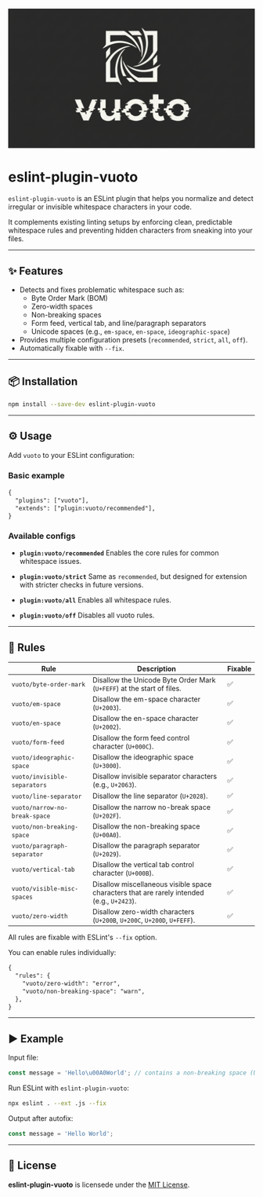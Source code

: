 <p align='center'>
  <img alt='vuoto' src='./vuoto-ext.png' />
</p>

# eslint-plugin-vuoto

`eslint-plugin-vuoto` is an ESLint plugin that helps you normalize and detect irregular or invisible whitespace characters in your code.

It complements existing linting setups by enforcing clean, predictable whitespace rules and preventing hidden characters from sneaking into your files.

---

## ✨ Features

- Detects and fixes problematic whitespace such as:
  - Byte Order Mark (BOM)
  - Zero-width spaces
  - Non-breaking spaces
  - Form feed, vertical tab, and line/paragraph separators
  - Unicode spaces (e.g., `em-space`, `en-space`, `ideographic-space`)
- Provides multiple configuration presets (`recommended`, `strict`, `all`, `off`).
- Automatically fixable with `--fix`.

---

## 📦 Installation

```bash
npm install --save-dev eslint-plugin-vuoto
```

---

## ⚙️ Usage

Add `vuoto` to your ESLint configuration:

### Basic example

```jsonc
{
  "plugins": ["vuoto"],
  "extends": ["plugin:vuoto/recommended"],
}
```

### Available configs

- **`plugin:vuoto/recommended`**
  Enables the core rules for common whitespace issues.

- **`plugin:vuoto/strict`**
  Same as `recommended`, but designed for extension with stricter checks in future versions.

- **`plugin:vuoto/all`**
  Enables all whitespace rules.

- **`plugin:vuoto/off`**
  Disables all vuoto rules.

---

## 🔧 Rules

| Rule                          | Description                                                                                | Fixable |
| ----------------------------- | ------------------------------------------------------------------------------------------ | ------- |
| `vuoto/byte-order-mark`       | Disallow the Unicode Byte Order Mark (`U+FEFF`) at the start of files.                     | ✅      |
| `vuoto/em-space`              | Disallow the em-space character (`U+2003`).                                                | ✅      |
| `vuoto/en-space`              | Disallow the en-space character (`U+2002`).                                                | ✅      |
| `vuoto/form-feed`             | Disallow the form feed control character (`U+000C`).                                       | ✅      |
| `vuoto/ideographic-space`     | Disallow the ideographic space (`U+3000`).                                                 | ✅      |
| `vuoto/invisible-separators`  | Disallow invisible separator characters (e.g., `U+2063`).                                  | ✅      |
| `vuoto/line-separator`        | Disallow the line separator (`U+2028`).                                                    | ✅      |
| `vuoto/narrow-no-break-space` | Disallow the narrow no-break space (`U+202F`).                                             | ✅      |
| `vuoto/non-breaking-space`    | Disallow the non-breaking space (`U+00A0`).                                                | ✅      |
| `vuoto/paragraph-separator`   | Disallow the paragraph separator (`U+2029`).                                               | ✅      |
| `vuoto/vertical-tab`          | Disallow the vertical tab control character (`U+000B`).                                    | ✅      |
| `vuoto/visible-misc-spaces`   | Disallow miscellaneous visible space characters that are rarely intended (e.g., `U+2423`). | ✅      |
| `vuoto/zero-width`            | Disallow zero-width characters (`U+200B`, `U+200C`, `U+200D`, `U+FEFF`).                   | ✅      |

All rules are fixable with ESLint's `--fix` option.

You can enable rules individually:

```jsonc
{
  "rules": {
    "vuoto/zero-width": "error",
    "vuoto/non-breaking-space": "warn",
  },
}
```

---

## ▶️ Example

Input file:

```js
const message = 'Hello\u00A0World'; // contains a non-breaking space (U+00A0)
```

Run ESLint with `eslint-plugin-vuoto`:

```bash
npx eslint . --ext .js --fix
```

Output after autofix:

```js
const message = 'Hello World';
```

---

## 📖 License

**eslint-plugin-vuoto** is licensede under the [MIT License](./LICENSE).
